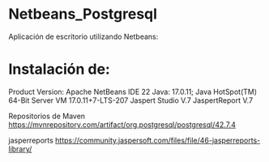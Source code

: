 # Netbeans_Postgresql
Aplicación de escritorio utilizando Netbeans:

# Instalación de:
Product Version: Apache NetBeans IDE 22
Java: 17.0.11; Java HotSpot(TM) 64-Bit Server VM 17.0.11+7-LTS-207
Jaspert Studio V.7
JaspertReport V.7

Repositorios de Maven
https://mvnrepository.com/artifact/org.postgresql/postgresql/42.7.4

jasperreports 
https://community.jaspersoft.com/files/file/46-jasperreports-library/
